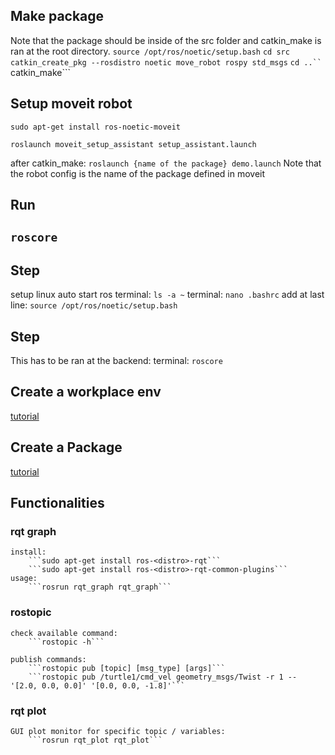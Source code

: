 ## Make package
Note that the package should be inside of the src folder and catkin_make is ran at the root directory.
```source /opt/ros/noetic/setup.bash```
```cd src```
```catkin_create_pkg --rosdistro noetic move_robot rospy std_msgs```
```cd ..``
```catkin_make```


## Setup moveit robot
```sudo apt-get install ros-noetic-moveit```

```roslaunch moveit_setup_assistant setup_assistant.launch```

after catkin_make:
```roslaunch {name of the package} demo.launch``` Note that the robot config is the name of the package defined in moveit

## Run
```roscore```
-------------------------------------------------------------------------------------
## Step
setup linux auto start ros 
    terminal: ```ls -a ~```
    terminal: ```nano .bashrc```
    add at last line: ```source /opt/ros/noetic/setup.bash```

## Step
This has to be ran at the backend:
    terminal: ```roscore```

## Create a workplace env
[tutorial](http://wiki.ros.org/catkin/Tutorials/create_a_workspace)

## Create a Package
[tutorial](http://wiki.ros.org/ROS/Tutorials/CreatingPackage)

## Functionalities
### rqt graph
    install:
        ```sudo apt-get install ros-<distro>-rqt```
        ```sudo apt-get install ros-<distro>-rqt-common-plugins```
    usage:
        ```rosrun rqt_graph rqt_graph```


### rostopic
    check available command:
        ```rostopic -h```
    
    publish commands:
        ```rostopic pub [topic] [msg_type] [args]```
        ```rostopic pub /turtle1/cmd_vel geometry_msgs/Twist -r 1 -- '[2.0, 0.0, 0.0]' '[0.0, 0.0, -1.8]'```

### rqt plot
    GUI plot monitor for specific topic / variables:
        ```rosrun rqt_plot rqt_plot```
